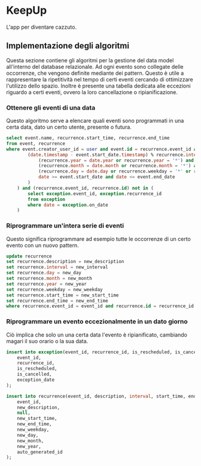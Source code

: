 # KeepUp

L'app per diventare cazzuto.

## Implementazione degli algoritmi

Questa sezione contiene gli algoritmi per la gestione del data model all'interno del database relazionale. Ad ogni evento sono collegate delle occorrenze, che vengono definite mediante dei pattern. Questo è utile a rappresentare la ripetitività nel tempo di certi eventi cercando di ottimizzare l'utilizzo dello spazio. Inoltre è presente una tabella dedicata alle eccezioni riguardo a certi eventi, ovvero la loro cancellazione o ripianificazione.

### Ottenere gli eventi di una data

Questo algoritmo serve a elencare quali eventi sono programmati in una certa data, dato un certo utente, presente o futura.

~~~~sql
select event.name, recurrence.start_time, recurrence.end_time
from event, recurrence
where event.creator_user_id = user and event.id = recurrence.event_id and (
        (date.timestamp - event.start_date.timestamp) % recurrence.interval.timestamp = 0 or (
		    (recurrence.year = date.year or recurrence.year = '*') and 
		    (recurrence.month = date.month or recurrence.month = '*') and 
		    (recurrence.day = date.day or recurrence.weekday = '*' or recurrence.day = date.weekday or recurrence.weekday = '*') and
		    date >= event.start_date and date <= event.end_date
	    )
	) and (recurrence.event_id, recurrence.id) not in (
		select exception.event_id, exception.recurrence_id
		from exception
		where date = exception.on_date
	)
~~~~

### Riprogrammare un'intera serie di eventi

Questo significa riprogrammare ad esempio tutte le occorrenze di un certo evento con un nuovo pattern.

~~~~sql
update recurrence
set recurrence.description = new_description
set recurrence.interval = new_interval
set recurrence.day = new_day
set recurrence.month = new_month
set recurrence.year = new_year
set recurrence.weekday = new_weekday
set recurrence.start_time = new_start_time
set recurrence.end_time = new_end_time
where recurrence.event_id = event_id and recurrence.id = recurrence_id
~~~~

### Riprogrammare un evento eccezionalmente in un dato giorno

Ciò implica che solo un una certa data l'evento è ripianificato, cambiando magari il suo orario o la sua data.

~~~~sql
insert into exception(event_id, recurrence_id, is_rescheduled, is_cancelled, on_date) values(
    event_id,
    recurrence_id,
    is_rescheduled,
    is_cancelled,
    exception_date
);

insert into recurrence(event_id, description, interval, start_time, end_time, weekday, day, month, year, id) values(
    event_id,
    new_description,
    null,
    new_start_time,
    new_end_time,
    new_weekday,
    new_day,
    new_month,
    new_year,
    auto_generated_id
);
~~~~
